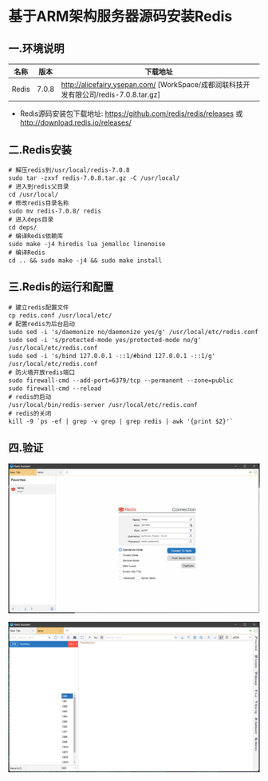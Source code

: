 # 基于ARM架构服务器源码安装Redis

## 一.环境说明

| 名称  | 版本  | 下载地址                                                     |
| ----- | ----- | ------------------------------------------------------------ |
| Redis | 7.0.8 | http://alicefairy.ysepan.com/ [WorkSpace/成都润联科技开发有限公司/redis-7.0.8.tar.gz] |



- Redis源码安装包下载地址: https://github.com/redis/redis/releases 或 http://download.redis.io/releases/

## 二.Redis安装

```shell
# 解压redis到/usr/local/redis-7.0.8
sudo tar -zxvf redis-7.0.8.tar.gz -C /usr/local/
# 进入到redis父目录
cd /usr/local/
# 修改redis目录名称
sudo mv redis-7.0.8/ redis
# 进入deps目录
cd deps/
# 编译Redis依赖库
sudo make -j4 hiredis lua jemalloc linenoise
# 编译Redis
cd .. && sudo make -j4 && sudo make install
```

## 三.Redis的运行和配置

```shell
# 建立redis配置文件
cp redis.conf /usr/local/etc/
# 配置redis为后台启动
sudo sed -i 's/daemonize no/daemonize yes/g' /usr/local/etc/redis.conf
sudo sed -i 's/protected-mode yes/protected-mode no/g' /usr/local/etc/redis.conf
sudo sed -i 's/bind 127.0.0.1 -::1/#bind 127.0.0.1 -::1/g' /usr/local/etc/redis.conf
# 防火墙开放redis端口
sudo firewall-cmd --add-port=6379/tcp --permanent --zone=public
sudo firewall-cmd --reload
# redis的启动
/usr/local/bin/redis-server /usr/local/etc/redis.conf
# redis的关闭
kill -9 `ps -ef | grep -v grep | grep redis | awk '{print $2}'`
```

## 四.验证

![image-20230228234803305](./static/images/image-20230228234803305.png)

![image-20230228234732379](./static/images/image-20230228234732379.png)